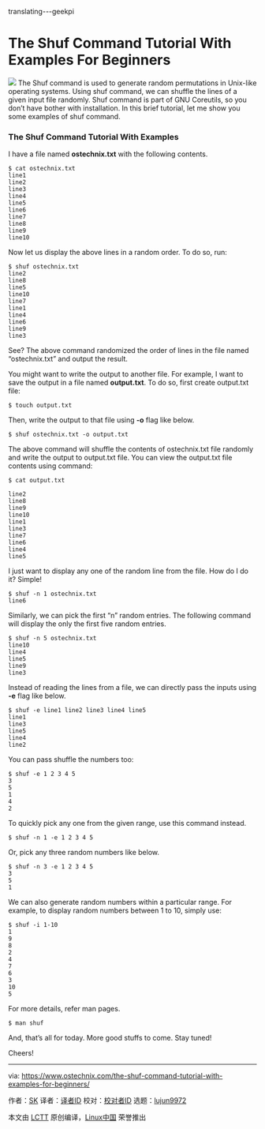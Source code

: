 translating---geekpi

The Shuf Command Tutorial With Examples For Beginners
======

![](https://www.ostechnix.com/wp-content/uploads/2018/04/shuf-command-720x340.png)
The Shuf command is used to generate random permutations in Unix-like operating systems. Using shuf command, we can shuffle the lines of a given input file randomly. Shuf command is part of GNU Coreutils, so you don’t have bother with installation. In this brief tutorial, let me show you some examples of shuf command.

### The Shuf Command Tutorial With Examples

I have a file named **ostechnix.txt** with the following contents.
```
$ cat ostechnix.txt
line1
line2
line3
line4
line5
line6
line7
line8
line9
line10

```

Now let us display the above lines in a random order. To do so, run:
```
$ shuf ostechnix.txt
line2
line8
line5
line10
line7
line1
line4
line6
line9
line3

```

See? The above command randomized the order of lines in the file named “ostechnix.txt” and output the result.

You might want to write the output to another file. For example, I want to save the output in a file named **output.txt**. To do so, first create output.txt file:
```
$ touch output.txt

```

Then, write the output to that file using **-o** flag like below.
```
$ shuf ostechnix.txt -o output.txt

```

The above command will shuffle the contents of ostechnix.txt file randomly and write the output to output.txt file. You can view the output.txt file contents using command:
```
$ cat output.txt

line2
line8
line9
line10
line1
line3
line7
line6
line4
line5

```

I just want to display any one of the random line from the file. How do I do it? Simple!
```
$ shuf -n 1 ostechnix.txt
line6

```

Similarly, we can pick the first “n” random entries. The following command will display the only the first five random entries.
```
$ shuf -n 5 ostechnix.txt
line10
line4
line5
line9
line3

```

Instead of reading the lines from a file, we can directly pass the inputs using **-e** flag like below.
```
$ shuf -e line1 line2 line3 line4 line5
line1
line3
line5
line4
line2

```

You can pass shuffle the numbers too:
```
$ shuf -e 1 2 3 4 5
3
5
1
4
2

```

To quickly pick any one from the given range, use this command instead.
```
$ shuf -n 1 -e 1 2 3 4 5

```

Or, pick any three random numbers like below.
```
$ shuf -n 3 -e 1 2 3 4 5
3
5
1

```

We can also generate random numbers within a particular range. For example, to display random numbers between 1 to 10, simply use:
```
$ shuf -i 1-10
1
9
8
2
4
7
6
3
10
5

```

For more details, refer man pages.
```
$ man shuf

```

And, that’s all for today. More good stuffs to come. Stay tuned!

Cheers!



--------------------------------------------------------------------------------

via: https://www.ostechnix.com/the-shuf-command-tutorial-with-examples-for-beginners/

作者：[SK][a]
译者：[译者ID](https://github.com/译者ID)
校对：[校对者ID](https://github.com/校对者ID)
选题：[lujun9972](https://github.com/lujun9972)

本文由 [LCTT](https://github.com/LCTT/TranslateProject) 原创编译，[Linux中国](https://linux.cn/) 荣誉推出

[a]:https://www.ostechnix.com/author/sk/

